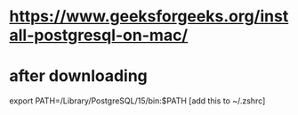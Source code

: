 # https://www.geeksforgeeks.org/install-postgresql-on-mac/

# after downloading

export PATH=/Library/PostgreSQL/15/bin:$PATH [add this to ~/.zshrc]
